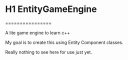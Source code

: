 # H1 EntityGameEngine
================

A lite game engine to learn c++

My goal is to create this using Entity Component classes.

Really nothing to see here for use just yet.
